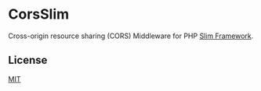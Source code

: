 CorsSlim
========

Cross-origin resource sharing (CORS) Middleware for PHP [Slim Framework](http://www.slimframework.com/).

## License

  [MIT](LICENSE)
